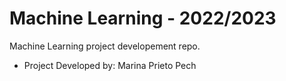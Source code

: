 # Machine Learning - 2022/2023
Machine Learning project developement repo.

- Project Developed by: Marina Prieto Pech
